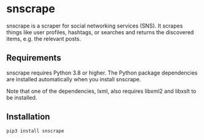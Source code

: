 # snscrape
snscrape is a scraper for social networking services (SNS). It scrapes things like user profiles, hashtags, or searches and returns the discovered items, e.g. the relevant posts.

## Requirements
snscrape requires Python 3.8 or higher. The Python package dependencies are installed automatically when you install snscrape.

Note that one of the dependencies, lxml, also requires libxml2 and libxslt to be installed.

## Installation
    pip3 install snscrape
